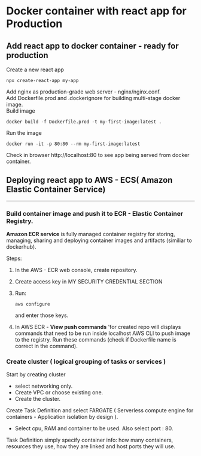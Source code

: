 # Docker container with react app for Production
## Add react app to docker container - ready for production

Create a new react app
```
npx create-react-app my-app
```
Add nginx as production-grade web server - nginx/nginx.conf.   
Add Dockerfile.prod and .dockerignore for building multi-stage docker image.   
Build image 
```
docker build -f Dockerfile.prod -t my-first-image:latest .
```
Run the image 
```
docker run -it -p 80:80 --rm my-first-image:latest
```
Check in browser http://localhost:80 to see app being served from docker container.   

## Deploying react app to AWS - ECS( Amazon Elastic Container Service)

---

### Build container image and push it to ECR - Elastic Container Registry. 


**Amazon ECR service** is fully managed container registry for storing, managing, sharing and deploying container images and artifacts (similiar to dockerhub).

Steps:

1. In the AWS - ECR web console, create repository.

2. Create access key in MY SECURITY CREDENTIAL SECTION

3. Run:

    ```
    aws configure
    ```
    and enter those keys.

3. In AWS ECR -  **View push commands**  'for created repo will displays commands that need to be run inside localhost AWS CLI to push image to the registry. Run these commands (check if Dockerfile name is correct in the command).


### Create cluster ( logical grouping of tasks or services )

Start by creating cluster   
- select networking only.   
- Create VPC or choose existing one.  
- Create the cluster.   

Create Task Definition and select FARGATE ( Serverless compute engine for containers - Application isolation by design ).    
- Select cpu, RAM and container to be used. Also select port : 80.    

Task Definition simply specify container info: how many containers, resources they use, how they are linked and host ports they will use.   



